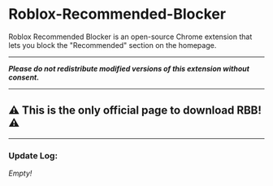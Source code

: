 # Roblox-Recommended-Blocker
Roblox Recommended Blocker is an open-source Chrome extension that lets you block the "Recommended" section on the homepage.

---

**_Please do not redistribute modified versions of this extension without consent._**

---

## ⚠️ **This is the only official page to download RBB!** ⚠️

---

### Update Log:
_Empty!_
